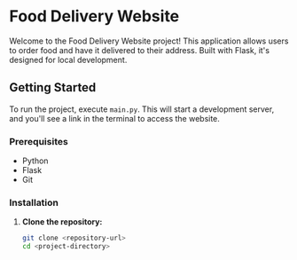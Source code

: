 # Food Delivery Website

Welcome to the Food Delivery Website project! This application allows users to order food and have it delivered to their address. Built with Flask, it's designed for local development.

## Getting Started

To run the project, execute `main.py`. This will start a development server, and you'll see a link in the terminal to access the website.

### Prerequisites

- Python
- Flask
- Git

### Installation

1. **Clone the repository:**
   ```bash
   git clone <repository-url>
   cd <project-directory>
